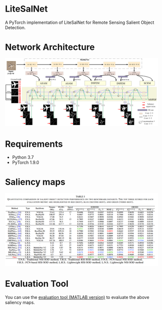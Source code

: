 # LiteSalNet
A PyTorch implementation of LiteSalNet for Remote Sensing Salient Object Detection.

# Network Architecture
![LiteSalNet Architecture](https://github.com/ai-kunkun/LiteSalNet/blob/main/image/LiteSalNet.png)

# Requirements
- Python 3.7
- PyTorch 1.9.0

# Saliency maps
![LiteSalNet Architecture](https://github.com/ai-kunkun/LiteSalNet/blob/main/image/table.png)

# Evaluation Tool
You can use the [evaluation tool (MATLAB version)](https://github.com/MathLee/MatlabEvaluationTools) to evaluate the above saliency maps.
